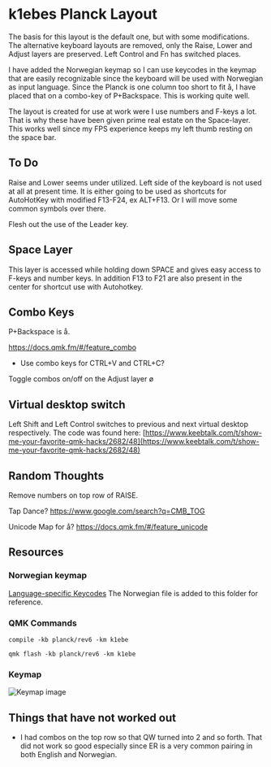 # k1ebes Planck Layout

The basis for this layout is the default one, but with some modifications. The alternative keyboard layouts are removed, only the Raise, Lower and Adjust layers are preserved. Left Control and Fn has switched places.

I have added the Norwegian keymap so I can use keycodes in the keymap that are easily recognizable since the keyboard will be used with Norwegian as input language. Since the Planck is one column too short to fit å, I have placed that on a combo-key of P+Backspace. This is working quite well.

The layout is created for use at work were I use numbers and F-keys a lot. That is why these have been given prime real estate on the Space-layer. This works well since my FPS experience keeps my left thumb resting on the space bar. 


## To Do

Raise and Lower seems under utilized. Left side of the keyboard is not used at all at present time. It is either going to be used as shortcuts for AutoHotKey with modified F13-F24, ex ALT+F13. Or I will move some common symbols over there. 

Flesh out the use of the Leader key.


## Space Layer

This layer is accessed while holding down SPACE and gives easy access to F-keys and number keys. In addition F13 to F21 are also present in the center for shortcut use with Autohotkey.


## Combo Keys


P+Backspace is å.

https://docs.qmk.fm/#/feature_combo

- Use combo keys for CTRL+V and CTRL+C?

Toggle combos on/off on the Adjust layer ø


## Virtual desktop switch

Left Shift and Left Control switches to previous and next virtual desktop respectively. The code was found here: [https://www.keebtalk.com/t/show-me-your-favorite-qmk-hacks/2682/48](https://www.keebtalk.com/t/show-me-your-favorite-qmk-hacks/2682/48)


## Random Thoughts

Remove numbers on top row of RAISE.

Tap Dance? https://www.google.com/search?q=CMB_TOG

Unicode Map for å? https://docs.qmk.fm/#/feature_unicode

## Resources

### Norwegian keymap

[Language-specific Keycodes](https://docs.qmk.fm/#/reference_keymap_extras)
The Norwegian file is added to this folder for reference.


### QMK Commands

`compile -kb planck/rev6 -km k1ebe`

`qmk flash -kb planck/rev6 -km k1ebe`


### Keymap
![Keymap image](https://docs.google.com/drawings/d/e/2PACX-1vQU7v-kJCIc_dudvcS_vK0dUUSB-pX31g8Cu2vLY9RYyz1oYrqcUP9vW2FDGSbt5__OcxMfMkruKJXu/pub?w=1287&h=1087)

## Things that have not worked out

- I had combos on the top row so that QW turned into 2 and so forth. That did not work so good especially since ER is a very common pairing in both English and Norwegian.